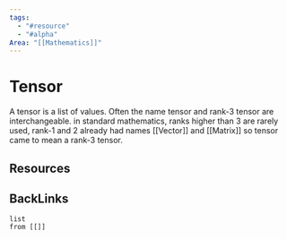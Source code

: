 ```yaml
---
tags:
  - "#resource"
  - "#alpha"
Area: "[[Mathematics]]"
---
```


# Tensor
A tensor is a list of values. Often the name tensor and rank-3 tensor are interchangeable. in standard mathematics, ranks higher than 3 are rarely used, rank-1 and 2 already had names [[Vector]] and [[Matrix]] so tensor came to mean a rank-3 tensor.

## Resources


## BackLinks

```dataview
list
from [[]]
```

